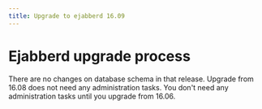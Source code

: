 ```yaml
---
title: Upgrade to ejabberd 16.09
---
```


# Ejabberd upgrade process

There are no changes on database schema in that release.
Upgrade from 16.08 does not need any administration tasks.
You don't need any administration tasks until you upgrade from 16.06.
